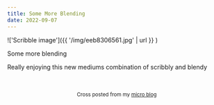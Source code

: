 ```yaml
---
title: Some More Blending
date: 2022-09-07
---
```

!['Scribble image']({{ '/img/eeb8306561.jpg' | url }} )
<br>
<p>Some more blending</p>
<p>Really enjoying this new mediums combination of scribbly and blendy</p>

<br>
<br>
<center><small>Cross posted from my <a href='http://micro.blog/joshnicholas'>micro blog</a></small></center>
<br>
    
